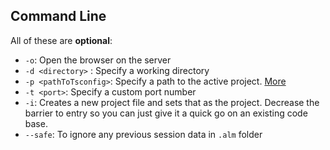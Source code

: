 ## Command Line
All of these are **optional**:

* `-o`: Open the browser on the server
* `-d <directory>` : Specify a working directory
* `-p <pathToTsconfig>`: Specify a path to the active project. [More](docs/features/tsconfig.md)
* `-t <port>`: Specify a custom port number
* `-i`: Creates a new project file and sets that as the project. Decrease the barrier to entry so you can just give it a quick go on an existing code base.
* `--safe`: To ignore any previous session data in `.alm` folder

